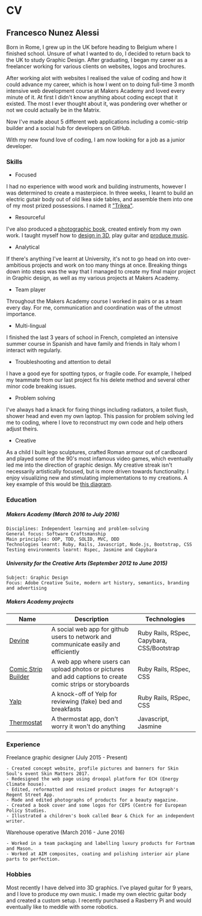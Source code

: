 # CV
## Francesco Nunez Alessi

Born in Rome, I grew up in the UK before heading to Belgium where I finished school. Unsure of what I wanted to do, I decided to return back to the UK to study Graphic Design. After graduating, I began my career as a freelancer working for various clients on websites, logos and brochures. 

After working alot with websites I realised the value of coding and how it could advance my career, which is how I went on to doing full-time 3 month intensive web development course at Makers Academy and loved every minute of it. At first I didn't know anything about coding except that it existed. The most I ever thought about it, was pondering over whether or not we could actually be in the Matrix.

Now I've made about 5 different web applications including a comic-strip builder and a social hub for developers on GitHub.

With my new found love of coding, I am now looking for a job as a junior developer.

### Skills

- Focused

I had no experience with wood work and building instruments, however I was determined to create a masterpiece. In three weeks, I learnt to build an electric gutair body out of old Ikea side tables, and assemble them into one of my most prized possessions. I named it ["Trikea"](https://www.behance.net/gallery/31988285/Trikea-Old-IKEA-furniture-put-to-good-use).

- Resourceful

I've also produced a [photographic book](https://www.behance.net/gallery/32004029/Transiendence), created entirely from my own work. I taught myself how to [design in 3D](https://www.behance.net/gallery/32002401/3D-Modelling-With-Blender), play guitar and [produce music](https://soundcloud.com/temka1991).

- Analytical

If there's anything I've learnt at University, it's not to go head on into over-ambitious projects and work on too many things at once. Breaking things down into steps was the way that I managed to create my final major project in Graphic design, as well as my various projects at Makers Academy.

- Team player

Throughout the Makers Academy course I worked in pairs or as a team every day. For me, communication and coordination was of the utmost importance.

- Multi-lingual

I finished the last 3 years of school in French, completed an intensive summer course in Spanish and have family and friends in Italy whom I interact with regularly.

- Troubleshooting and attention to detail

I have a good eye for spotting typos, or fragile code. For example, I helped my teammate from our last project fix his delete method and several other minor code breaking issues.

- Problem solving

I've always had a knack for fixing things including radiators, a toilet flush, shower head and even my own laptop. This passion for problem solving led me to coding, where I love to reconstruct my own code and help others adjust theirs.

- Creative

As a child I built lego sculptures, crafted Roman armour out of cardboard and played some of the 90's most infamous video games, which eventually led me into the direction of graphic design. My creative streak isn't necessarily artistically focused, but is more driven towards functionality. I enjoy visualizing new and stimulating implementations to my creations. A key example of this would be [this diagram](https://drive.google.com/file/d/0B8j1h64XKkhAdml1U0JsYWEzUE0/view?usp=sharing).

### Education

##### Makers Academy (March 2016 to July 2016)

    Disciplines: Independent learning and problem-solving
    General focus: Software Craftsmanship
    Main principles: OOP, TDD, SOLID, MVC, DDD
    Technologies learnt: Ruby, Rails, Javascript, Node.js, Bootstrap, CSS
    Testing environments learnt: Rspec, Jasmine and Capybara

##### University for the Creative Arts (September 2012 to June 2015)

    Subject: Graphic Design
    Focus: Adobe Creative Suite, modern art history, semantics, branding and advertising


##### Makers Academy projects

| Name | Description | Technologies |
|------|-------------|--------------|
| [Devine](https://devine-github.herokuapp.com/) | A social web app for github users to network and communicate easily and efficiently | Ruby Rails, RSpec, Capybara, CSS/Bootstrap |
| [Comic Strip Builder](http://comic-builder.herokuapp.com/) | A web app where users can upload photos or pictures and add captions to create comic strips or storyboards | Ruby Rails, RSpec, CSS |
| [Yalp](https://yalp-fake-yelp.herokuapp.com/) | A knock-off of Yelp for reviewing (fake) bed and breakfasts | Ruby Rails, RSpec, CSS |
| [Thermostat](https://github.com/Frunez/thermostat) | A thermostat app, don't worry it won't do anything | Javascript, Jasmine |



### Experience

Freelance graphic designer (July 2015 - Present)

    - Created concept website, profile pictures and banners for Skin Soul's event Skin Matters 2017.
    - Redesigned the web page using droopal platform for ECH (Energy Climate house).
    - Edited, reformatted and resized product images for Autograph's Regent Street App.
    - Made and edited photographs of products for a beauty magazine.
    - Created a book cover and some logos for CEPS (Centre for European Policy Studies.
    - Illustrated a children's book called Bear & Chick for an independent writer.

Warehouse operative (March 2016 - June 2016)

    - Worked in a team packaging and labelling luxury products for Fortnam and Mason.
    - Worked at AIM composites, coating and polishing interior air plane parts to perfection.

### Hobbies

Most recently I have delved into 3D graphics. I've played guitar for 9 years, and I love to produce my own music. I made my own electric guitar body and created a custom setup. I recently purchased a Rasberry Pi and would eventually like to meddle with some robotics.  
